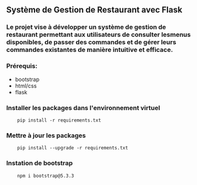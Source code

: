 ##  Système de Gestion de Restaurant avec Flask

### Le projet vise à développer un système de gestion de restaurant permettant aux utilisateurs de consulter lesmenus disponibles, de passer des commandes et de gérer leurs commandes existantes de manière intuitive et efficace.

### Prérequis:
- bootstrap
- html/css
- flask

### Installer les packages dans l'environnement virtuel
```code
    pip install -r requirements.txt
```

### Mettre à jour les packages
```code
    pip install --upgrade -r requirements.txt
```

### Instation de bootstrap
```bootstrap
    npm i bootstrap@5.3.3
```
